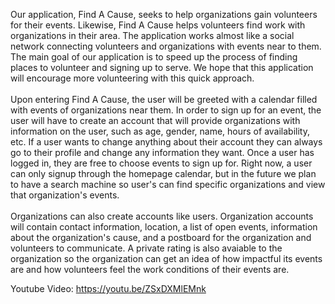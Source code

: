 Our application, Find A Cause, seeks to help organizations gain volunteers for their events.  Likewise, Find A Cause helps volunteers
find work with organizations in their area.  The application works almost like a social network connecting volunteers and organizations
with events near to them.  The main goal of our application is to speed up the process of finding places to volunteer and signing up to
serve.  We hope that this application will encourage more volunteering with this quick approach.<br /><br />
Upon entering Find A Cause, the user will be greeted with a calendar filled with events of organizations near them.  In order to sign 
up for an event, the user will have to create an account that will provide organizations with information on the user, such as
age, gender, name, hours of availability, etc.  If a user wants to change anything about their account they can always go to their 
profile and change any information they want.  Once a user has logged in, they are free to choose events to sign up for.  Right now, a
user can only signup through the homepage calendar, but in the future we plan to have a search machine so user's can find specific
organizations and view that organization's events.<br /><br />
Organizations can also create accounts like users.  Organization accounts will contain contact information, location, a list of open
events, information about the organization's cause, and a postboard for the organization and volunteers to communicate.  A private
rating is also avaiable to the organization so the organization can get an idea of how impactful its events are and how volunteers
feel the work conditions of their events are.

Youtube Video: https://youtu.be/ZSxDXMlEMnk
